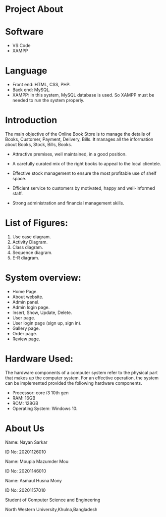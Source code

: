 # Project About

# Software
- VS Code 
- XAMPP

# Language
- Front end: HTML, CSS, PHP.
- Back end: MySQL.
- XAMPP: In this system, MySQL database is used. So XAMPP must be needed to run the system properly.

# Introduction
The main objective of the Online Book Store is to manage the details of Books, Customer, Payment, Delivery, Bills. It manages all the information about Books, Stock, Bills, Books.

- Attractive premises, well maintained, in a good position.

- A carefully curated mix of the right books to appeal to the local clientele.

- Effective stock management to ensure the most profitable use of shelf space.

- Efficient service to customers by motivated, happy and well-informed staff.

- Strong administration and financial management skills.

# List of Figures:
1. Use case diagram.
2. Activity Diagram.
3. Class diagram.
4. Sequence diagram.
5. E-R diagram.

# System overview:
-	Home Page.
-	About website.
-	Admin panel.
-	Admin login page.
-	Insert, Show, Update, Delete.
-	User page.
-	User login page (sign up, sign in).
-	Gallery page.
-	Order page.
-	Review page.

# Hardware Used:
The hardware components of a computer system refer to the physical part that makes up the computer system.
For an effective operation, the system can be implemented provided the following hardware components.
- Processor: core i3 10th gen
- RAM: 16GB
- ROM: 128GB
- Operating System: Windows 10.


# About Us
Name: Nayan Sarkar

ID No: 20201126010

Name: Moupia Mazumder Mou

ID No: 20201146010

Name: Asmaul Husna Mony

ID No: 20201157010

Student of Computer Science and Engineering 	

North Western University,Khulna,Bangladesh
